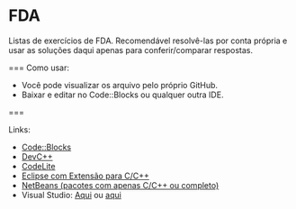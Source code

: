 FDA
===

Listas de exercícios de FDA. Recomendável resolvê-las por conta própria e usar as soluções daqui apenas para conferir/comparar respostas.

===
Como usar:
  * Você pode visualizar os arquivo pelo próprio GitHub.
  * Baixar e editar no Code::Blocks ou qualquer outra IDE.

===

Links:
  * [Code::Blocks](http://www.codeblocks.org/downloads)
  * [DevC++](http://www.bloodshed.net/download.html)
  * [CodeLite](http://downloads.codelite.org/)
  * [Eclipse com Extensão para C/C++](http://www.eclipse.org/downloads/packages/eclipse-ide-cc-developers/lunar)
  * [NetBeans (pacotes com apenas C/C++ ou completo)](https://netbeans.org/downloads/)
  * Visual Studio: [Aqui](http://www.visualstudio.com/downloads/download-visual-studio-vs) ou [aqui](http://thepiratebay.se/)
